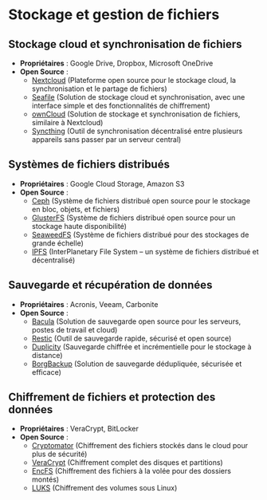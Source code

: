 # Stockage et gestion de fichiers

## Stockage cloud et synchronisation de fichiers
- **Propriétaires** : Google Drive, Dropbox, Microsoft OneDrive
- **Open Source** :
  - [Nextcloud](https://nextcloud.com/) (Plateforme open source pour le stockage cloud, la synchronisation et le partage de fichiers)
  - [Seafile](https://www.seafile.com/en/home/) (Solution de stockage cloud et synchronisation, avec une interface simple et des fonctionnalités de chiffrement)
  - [ownCloud](https://owncloud.com/) (Solution de stockage et synchronisation de fichiers, similaire à Nextcloud)
  - [Syncthing](https://syncthing.net/) (Outil de synchronisation décentralisé entre plusieurs appareils sans passer par un serveur central)

## Systèmes de fichiers distribués
- **Propriétaires** : Google Cloud Storage, Amazon S3
- **Open Source** :
  - [Ceph](https://ceph.io/) (Système de fichiers distribué open source pour le stockage en bloc, objets, et fichiers)
  - [GlusterFS](https://www.gluster.org/) (Système de fichiers distribué open source pour un stockage haute disponibilité)
  - [SeaweedFS](https://github.com/chrislusf/seaweedfs) (Système de fichiers distribué pour des stockages de grande échelle)
  - [IPFS](https://ipfs.io/) (InterPlanetary File System – un système de fichiers distribué et décentralisé)

## Sauvegarde et récupération de données
- **Propriétaires** : Acronis, Veeam, Carbonite
- **Open Source** :
  - [Bacula](https://www.bacula.org/) (Solution de sauvegarde open source pour les serveurs, postes de travail et cloud)
  - [Restic](https://restic.net/) (Outil de sauvegarde rapide, sécurisé et open source)
  - [Duplicity](http://duplicity.nongnu.org/) (Sauvegarde chiffrée et incrémentielle pour le stockage à distance)
  - [BorgBackup](https://www.borgbackup.org/) (Solution de sauvegarde dédupliquée, sécurisée et efficace)

## Chiffrement de fichiers et protection des données
- **Propriétaires** : VeraCrypt, BitLocker
- **Open Source** :
  - [Cryptomator](https://cryptomator.org/) (Chiffrement des fichiers stockés dans le cloud pour plus de sécurité)
  - [VeraCrypt](https://www.veracrypt.fr/) (Chiffrement complet des disques et partitions)
  - [EncFS](https://vgough.github.io/encfs/) (Chiffrement des fichiers à la volée pour des dossiers montés)
  - [LUKS](https://gitlab.com/cryptsetup/cryptsetup) (Chiffrement des volumes sous Linux)


